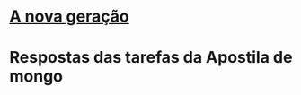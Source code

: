 # [A nova geração](https://youtu.be/GpXAq6JvWL0?si=poTauiu2urwyTRgV)

# Respostas das tarefas da Apostila de mongo